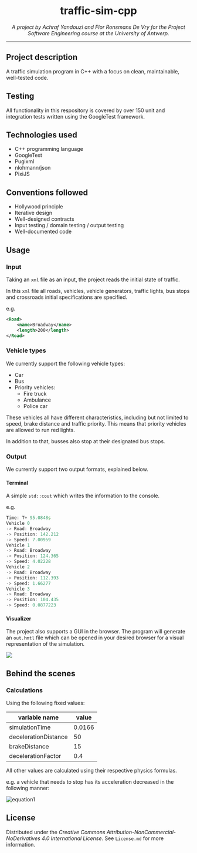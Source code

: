 <h1 align="center">traffic-sim-cpp</h1>

<p style="text-align: center;"><em>A project by Achraf Yandouzi and Flor Ronsmans De Vry for the Project Software Engineering course at the University of Antwerp.</em></p>

___

## Project description
A traffic simulation program in C++ with a focus on clean, maintainable, well-tested code.

## Testing
All functionality in this respository is covered by over 150 unit and integration tests written using the GoogleTest framework.

## Technologies used
- C++ programming language
- GoogleTest
- Pugixml
- nlohmann/json
- PixiJS

## Conventions followed
- Hollywood principle
- Iterative design
- Well-designed contracts
- Input testing / domain testing / output testing
- Well-documented code

## Usage

### Input

Taking an `xml` file as an input, the project reads the initial state of traffic.

In this `xml` file all roads, vehicles, vehicle generators, traffic lights, bus stops and crossroads initial
specifications are specified.

e.g.

```xml
<Road>
    <name>Broadway</name>
    <length>200</length>
</Road>
```

### Vehicle types

We currently support the following vehicle types:

- Car
- Bus
- Priority vehicles:
    - Fire truck
    - Ambulance
    - Police car

These vehicles all have different characteristics, including but not limited to speed, brake distance and traffic priority. This means that priority vehicles are allowed to run red lights.

In addition to that, busses also stop at their designated bus stops.

### Output

We currently support two output formats, explained below.

#### Terminal

A simple `std::cout` which writes the information to the console.

e.g.

```cpp
Time: T+ 95.0848s
Vehicle 0
-> Road: Broadway
-> Position: 142.212
-> Speed: 7.00959
Vehicle 1
-> Road: Broadway
-> Position: 124.365
-> Speed: 4.02228
Vehicle 2
-> Road: Broadway
-> Position: 112.393
-> Speed: 1.66277
Vehicle 3
-> Road: Broadway
-> Position: 104.435
-> Speed: 0.0877223
```

#### Visualizer

The project also supports a GUI in the browser. The program will generate an `out.hmtl` file which can be opened in your desired browser for a visual representation of the simulation.

<div><img src="demo/visualizer.gif" /></div>

## Behind the scenes

### Calculations

Using the following fixed values:

| variable name        | value  |
| -------------------- | ------ |
| simulationTime       | 0.0166 |
| decelerationDistance | 50     |
| brakeDistance        | 15     |
| decelerationFactor   | 0.4    |

All other values are calculated using their respective physics formulas.

e.g.
a vehicle that needs to stop has its acceleration decreased in the following manner:

![equation1](images/equation.svg)

## License

Distributed under the _Creative Commons Attribution-NonCommercial-NoDerivatives 4.0 International License_.
See `License.md` for more information.
